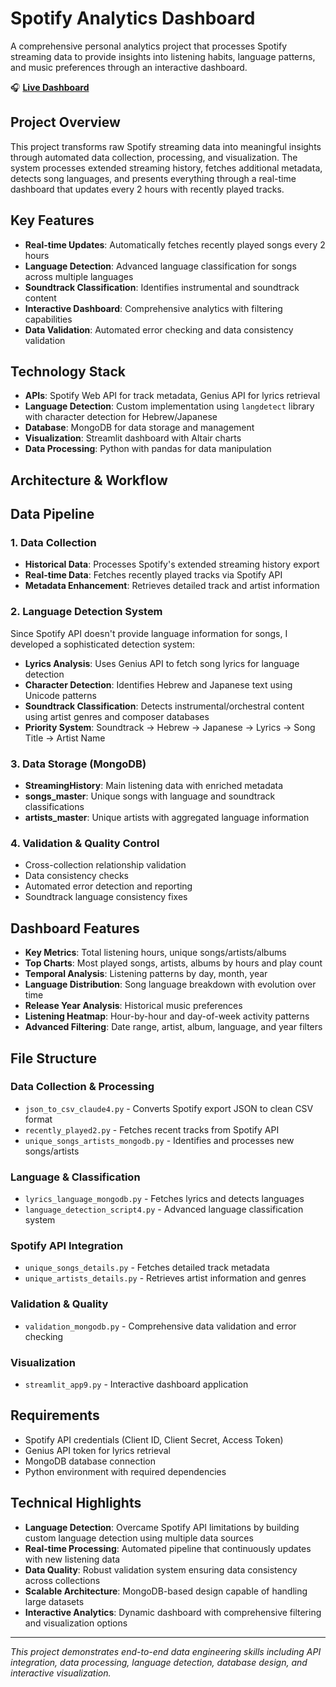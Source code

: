 # Spotify Analytics Dashboard

A comprehensive personal analytics project that processes Spotify streaming data to provide insights into listening habits, language patterns, and music preferences through an interactive dashboard.

🎧 **[Live Dashboard](https://danny-spotify-dashboard.streamlit.app/)**

## Project Overview

This project transforms raw Spotify streaming data into meaningful insights through automated data collection, processing, and visualization. The system processes extended streaming history, fetches additional metadata, detects song languages, and presents everything through a real-time dashboard that updates every 2 hours with recently played tracks.

## Key Features

- **Real-time Updates**: Automatically fetches recently played songs every 2 hours
- **Language Detection**: Advanced language classification for songs across multiple languages
- **Soundtrack Classification**: Identifies instrumental and soundtrack content
- **Interactive Dashboard**: Comprehensive analytics with filtering capabilities
- **Data Validation**: Automated error checking and data consistency validation

## Technology Stack

- **APIs**: Spotify Web API for track metadata, Genius API for lyrics retrieval
- **Language Detection**: Custom implementation using `langdetect` library with character detection for Hebrew/Japanese
- **Database**: MongoDB for data storage and management
- **Visualization**: Streamlit dashboard with Altair charts
- **Data Processing**: Python with pandas for data manipulation

## Architecture & Workflow

## Data Pipeline

### 1. Data Collection
- **Historical Data**: Processes Spotify's extended streaming history export
- **Real-time Data**: Fetches recently played tracks via Spotify API
- **Metadata Enhancement**: Retrieves detailed track and artist information

### 2. Language Detection System
Since Spotify API doesn't provide language information for songs, I developed a sophisticated detection system:
- **Lyrics Analysis**: Uses Genius API to fetch song lyrics for language detection
- **Character Detection**: Identifies Hebrew and Japanese text using Unicode patterns
- **Soundtrack Classification**: Detects instrumental/orchestral content using artist genres and composer databases
- **Priority System**: Soundtrack → Hebrew → Japanese → Lyrics → Song Title → Artist Name

### 3. Data Storage (MongoDB)
- **StreamingHistory**: Main listening data with enriched metadata
- **songs_master**: Unique songs with language and soundtrack classifications  
- **artists_master**: Unique artists with aggregated language information

### 4. Validation & Quality Control
- Cross-collection relationship validation
- Data consistency checks
- Automated error detection and reporting
- Soundtrack language consistency fixes

## Dashboard Features

- **Key Metrics**: Total listening hours, unique songs/artists/albums
- **Top Charts**: Most played songs, artists, albums by hours and play count
- **Temporal Analysis**: Listening patterns by day, month, year
- **Language Distribution**: Song language breakdown with evolution over time
- **Release Year Analysis**: Historical music preferences
- **Listening Heatmap**: Hour-by-hour and day-of-week activity patterns
- **Advanced Filtering**: Date range, artist, album, language, and year filters

## File Structure

### Data Collection & Processing
- `json_to_csv_claude4.py` - Converts Spotify export JSON to clean CSV format
- `recently_played2.py` - Fetches recent tracks from Spotify API
- `unique_songs_artists_mongodb.py` - Identifies and processes new songs/artists

### Language & Classification
- `lyrics_language_mongodb.py` - Fetches lyrics and detects languages
- `language_detection_script4.py` - Advanced language classification system

### Spotify API Integration
- `unique_songs_details.py` - Fetches detailed track metadata
- `unique_artists_details.py` - Retrieves artist information and genres

### Validation & Quality
- `validation_mongodb.py` - Comprehensive data validation and error checking

### Visualization
- `streamlit_app9.py` - Interactive dashboard application

## Requirements

- Spotify API credentials (Client ID, Client Secret, Access Token)
- Genius API token for lyrics retrieval
- MongoDB database connection
- Python environment with required dependencies

## Technical Highlights

- **Language Detection**: Overcame Spotify API limitations by building custom language detection using multiple data sources
- **Real-time Processing**: Automated pipeline that continuously updates with new listening data
- **Data Quality**: Robust validation system ensuring data consistency across collections
- **Scalable Architecture**: MongoDB-based design capable of handling large datasets
- **Interactive Analytics**: Dynamic dashboard with comprehensive filtering and visualization options

---

*This project demonstrates end-to-end data engineering skills including API integration, data processing, language detection, database design, and interactive visualization.*
